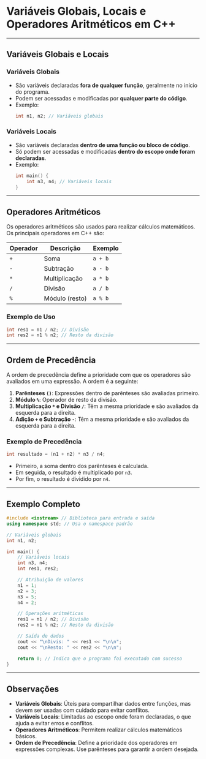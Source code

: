 # Variáveis Globais, Locais e Operadores Aritméticos em C++

---

## Variáveis Globais e Locais

### Variáveis Globais
- São variáveis declaradas **fora de qualquer função**, geralmente no início do programa.
- Podem ser acessadas e modificadas por **qualquer parte do código**.
- Exemplo:
  ```cpp
  int n1, n2; // Variáveis globais
  ```

### Variáveis Locais
- São variáveis declaradas **dentro de uma função ou bloco de código**.
- Só podem ser acessadas e modificadas **dentro do escopo onde foram declaradas**.
- Exemplo:
  ```cpp
  int main() {
      int n3, n4; // Variáveis locais
  }
  ```

---

## Operadores Aritméticos

Os operadores aritméticos são usados para realizar cálculos matemáticos. Os principais operadores em C++ são:

| Operador | Descrição          | Exemplo |
|----------|--------------------|---------|
| `+`      | Soma               | `a + b` |
| `-`      | Subtração          | `a - b` |
| `*`      | Multiplicação      | `a * b` |
| `/`      | Divisão            | `a / b` |
| `%`      | Módulo (resto)     | `a % b` |

### Exemplo de Uso
```cpp
int res1 = n1 / n2; // Divisão
int res2 = n1 % n2; // Resto da divisão
```

---

## Ordem de Precedência

A ordem de precedência define a prioridade com que os operadores são avaliados em uma expressão. A ordem é a seguinte:

1. **Parênteses `()`**: Expressões dentro de parênteses são avaliadas primeiro.
2. **Módulo `%`**: Operador de resto da divisão.
3. **Multiplicação `*` e Divisão `/`**: Têm a mesma prioridade e são avaliados da esquerda para a direita.
4. **Adição `+` e Subtração `-`**: Têm a mesma prioridade e são avaliados da esquerda para a direita.

### Exemplo de Precedência
```cpp
int resultado = (n1 + n2) * n3 / n4;
```
- Primeiro, a soma dentro dos parênteses é calculada.
- Em seguida, o resultado é multiplicado por `n3`.
- Por fim, o resultado é dividido por `n4`.

---

## Exemplo Completo

```cpp
#include <iostream> // Biblioteca para entrada e saída
using namespace std; // Usa o namespace padrão

// Variáveis globais
int n1, n2;

int main() {
    // Variáveis locais
    int n3, n4;
    int res1, res2;

    // Atribuição de valores
    n1 = 1;
    n2 = 3;
    n3 = 5;
    n4 = 2;

    // Operações aritméticas
    res1 = n1 / n2; // Divisão
    res2 = n1 % n2; // Resto da divisão

    // Saída de dados
    cout << "\nDivis: " << res1 << "\n\n";
    cout << "\nResto: " << res2 << "\n\n";

    return 0; // Indica que o programa foi executado com sucesso
}
```

---

## Observações

- **Variáveis Globais**: Úteis para compartilhar dados entre funções, mas devem ser usadas com cuidado para evitar conflitos.
- **Variáveis Locais**: Limitadas ao escopo onde foram declaradas, o que ajuda a evitar erros e conflitos.
- **Operadores Aritméticos**: Permitem realizar cálculos matemáticos básicos.
- **Ordem de Precedência**: Define a prioridade dos operadores em expressões complexas. Use parênteses para garantir a ordem desejada.
